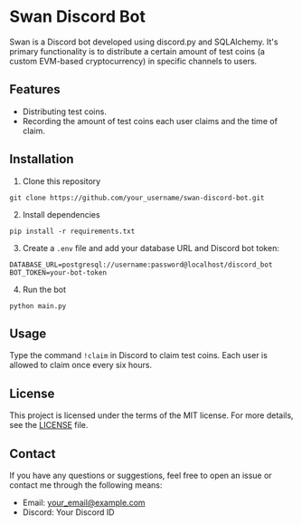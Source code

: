 # Swan Discord Bot

Swan is a Discord bot developed using discord.py and SQLAlchemy. It's primary functionality is to distribute a certain amount of test coins (a custom EVM-based cryptocurrency) in specific channels to users.

## Features

- Distributing test coins.
- Recording the amount of test coins each user claims and the time of claim.

## Installation

1. Clone this repository

``git clone https://github.com/your_username/swan-discord-bot.git``

2. Install dependencies

``pip install -r requirements.txt``

3. Create a `.env` file and add your database URL and Discord bot token:

``DATABASE_URL=postgresql://username:password@localhost/discord_bot
BOT_TOKEN=your-bot-token``

4. Run the bot

``python main.py``

## Usage

Type the command `!claim` in Discord to claim test coins. Each user is allowed to claim once every six hours.

## License

This project is licensed under the terms of the MIT license. For more details, see the [LICENSE](LICENSE) file.

## Contact

If you have any questions or suggestions, feel free to open an issue or contact me through the following means:

- Email: your_email@example.com
- Discord: Your Discord ID
